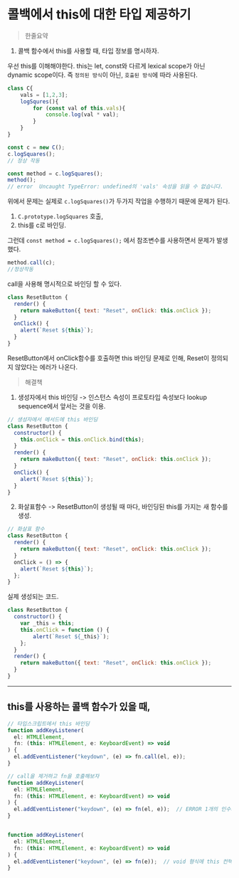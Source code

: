 # 콜백에서 this에 대한 타입 제공하기

> 한줄요약
1. 콜백 함수에서 this를 사용할 때, 타입 정보를 명시하자.

우선 this를 이해해야한다. this는 let, const와 다르게 lexical scope가 아닌 dynamic scope이다.
즉 `정의된 방식`이 아닌, `호출된 방식`에 따라 사용된다.

```javascript
class C{
    vals = [1,2,3];
    logSqures(){
        for (const val of this.vals){
            console.log(val * val);
        }
    }
}

const c = new C();
c.logSquares();
// 정상 작동

const method = c.logSquares();
method();
// error  Uncaught TypeError: undefined의 'vals' 속성을 읽을 수 없습니다.
```
위에서 문제는 실제로 `c.logSquares()`가 두가지 작업을 수행하기 때문에 문제가 된다. 
1. `C.prototype.logSquares` 호출,
2. this를 c로 바인딩.

그런데 `const method = c.logSquares();` 에서 참조변수를 사용하면서 문제가 발생했다.

```javascript
method.call(c);
//정상작동
```
call을 사용해 명시적으로 바인딩 할 수 있다.


```javascript
class ResetButton {
  render() {
    return makeButton({ text: "Reset", onClick: this.onClick });
  }
  onClick() {
    alert(`Reset ${this}`);
  }
}
```
ResetButton에서 onClick함수를 호출하면 this 바인딩 문제로 인해, Reset이 정의되지 않았다는 에러가 나온다.


> 해결책

1. 생성자에서 this 바인딩 -> 인스턴스 속성이 프로토타입 속성보다 lookup sequence에서 앞서는 것을 이용.

```javascript
// 생성자에서 메서드에 this 바인딩
class ResetButton {
  constructor() {
    this.onClick = this.onClick.bind(this);
  }
  render() {
    return makeButton({ text: "Reset", onClick: this.onClick });
  }
  onClick() {
    alert(`Reset ${this}`);
  }
}
```

2. 화살표함수 -> ResetButton이 생성될 때 마다, 바인딩된 this를 가지는 새 함수를 생성.
```javascript
// 화살표 함수
class ResetButton {
  render() {
    return makeButton({ text: "Reset", onClick: this.onClick });
  }
  onClick = () => {
    alert(`Reset ${this}`); 
  };
}
```

실제 생성되는 코드.
```javascript
class ResetButton {
  constructor() {
    var _this = this;
    this.onClick = function () {
        alert(`Reset ${_this}`);
    };
  }
  render() {
    return makeButton({ text: "Reset", onClick: this.onClick });
  }
}
```
-----------------------------------------


## this를 사용하는 콜백 함수가 있을 때,

```javascript
// 타입스크립트에서 this 바인딩
function addKeyListener(
  el: HTMLElement,
  fn: (this: HTMLElement, e: KeyboardEvent) => void
) {
  el.addEventListener("keydown", (e) => fn.call(el, e));
}
```

```javascript
// call을 제거하고 fn을 호출해보자
function addKeyListener(
  el: HTMLElement,
  fn: (this: HTMLElement, e: KeyboardEvent) => void
) {
  el.addEventListener("keydown", (e) => fn(el, e));  // ERROR 1개의 인수가 필요한데, 2개를 기재했습니다. 
}


function addKeyListener(
  el: HTMLElement,
  fn: (this: HTMLElement, e: KeyboardEvent) => void
) {
  el.addEventListener("keydown", (e) => fn(e));  // void 형식에 this 컨텍스트를 HTMLElement 형식의 this에 할당할 수 없습니다.
}
```

